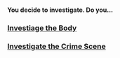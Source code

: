 #### You decide to investigate. Do you...

### [Investiage the Body](../examine-body/examine-body.md)
### [Investigate the Crime Scene](../examine-crimescene/examine-crimescene.md)
